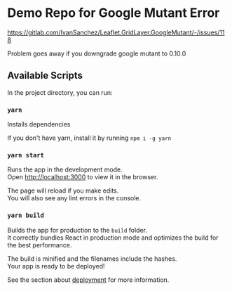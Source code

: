 # Demo Repo for Google Mutant Error

https://gitlab.com/IvanSanchez/Leaflet.GridLayer.GoogleMutant/-/issues/118

Problem goes away if you downgrade google mutant to 0.10.0

## Available Scripts

In the project directory, you can run:

### `yarn`

Installs dependencies

If you don't have yarn, install it by running `npm i -g yarn`

### `yarn start`

Runs the app in the development mode.\
Open [http://localhost:3000](http://localhost:3000) to view it in the browser.

The page will reload if you make edits.\
You will also see any lint errors in the console.

### `yarn build`

Builds the app for production to the `build` folder.\
It correctly bundles React in production mode and optimizes the build for the best performance.

The build is minified and the filenames include the hashes.\
Your app is ready to be deployed!

See the section about [deployment](https://facebook.github.io/create-react-app/docs/deployment) for more information.
